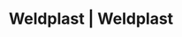 ---
Link: "file:/Users/vinayakpatel/Downloads/www.weldplast.cz/eshop_products_compare/add/eshop-products-variant168"
product_name: "null"
product_id: "null"
title: "Weldplast | Weldplast"
product_desc: ""
product_specs: ""
product_downloads: ""
href: ""
accessories: ""
similar_products: ""
---